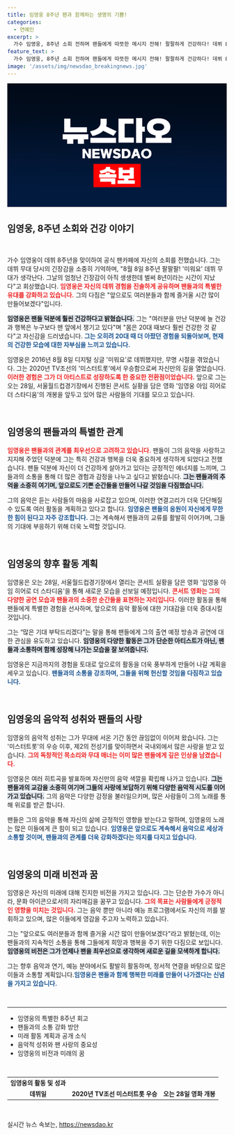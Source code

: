 ```yaml
---
title: 임영웅 8주년 팬과 함께하는 생명의 기쁨!
categories:
  - 연예인
excerpt: >
  가수 임영웅, 8주년 소회 전하며 팬들에게 따뜻한 메시지 전해! 팔팔하게 건강하다! 데뷔 8년의 여정을 돌아보며 다가오는 콘서트 영화 개봉 소식까지. 클릭하여 그의 감동적인 이야기를 만나보세요!
feature_text: >
  가수 임영웅, 8주년 소회 전하며 팬들에게 따뜻한 메시지 전해! 팔팔하게 건강하다! 데뷔 8년의 여정을 돌아보며 다가오는 콘서트 영화 개봉 소식까지. 클릭하여 그의 감동적인 이야기를 만나보세요!
image: '/assets/img/newsdao_breakingnews.jpg'
---
```


<p><img src="/assets/img/newsdao_breakingnews.jpg" alt="ranknews 속보" /></p>

<h2 data-ke-size="size26">임영웅, 8주년 소회와 건강 이야기</h2>

<p data-ke-size="size16">&nbsp;</p>

<p>가수 임영웅이 데뷔 8주년을 맞이하여 공식 팬카페에 자신의 소회를 전했습니다. 그는 데뷔 무대 당시의 긴장감을 소중히 기억하며, "8월 8일 8주년 팔팔팔! '미워요' 데뷔 무대가 생각난다. 그날의 엄청난 긴장감이 아직 생생한데 벌써 8년이라는 시간이 지났다"고 회상했습니다. <b><span style="color: #ee2323;">임영웅은 자신의 데뷔 경험을 진솔하게 공유하며 팬들과의 특별한 유대를 강화하고 있습니다.</span></b> 그의 다짐은 "앞으로도 여러분들과 함께 즐거울 시간 많이 만들어보겠다"입니다.</p>

<p><b><span style="background-color: #21538527;">임영웅은 팬들 덕분에 훨씬 건강하다고 밝혔습니다.</span></b> 그는 "여러분을 만난 덕분에 늘 건강과 행복은 누구보다 맨 앞에서 챙기고 있다"며 "몸은 20대 때보다 훨씬 건강한 것 같다"고 자신감을 드러냈습니다. <b><span style="color: #1a5490;">그는 오히려 20대 때 더 아팠던 경험을 되돌아보며, 현재의 건강한 모습에 대한 자부심을 느끼고 있습니다.</span></b> </p>

<p>임영웅은 2016년 8월 8일 디지털 싱글 '미워요'로 데뷔했지만, 무명 시절을 겪었습니다. 그는 2020년 TV조선의 '미스터트롯'에서 우승함으로써 자신만의 길을 열었습니다. <b><span style="color: #ee2323;">이러한 경험은 그가 더 아티스트로 성장하도록 한 중요한 전환점이었습니다.</span></b> 앞으로 그는 오는 28일, 서울월드컵경기장에서 진행된 콘서트 실황을 담은 영화 '임영웅 아임 히어로 더 스타디움'의 개봉을 앞두고 있어 많은 사람들의 기대를 모으고 있습니다.</p>

<p data-ke-size="size16">&nbsp;</p>

<h2 data-ke-size="size26">임영웅의 팬들과의 특별한 관계</h2>

<p><b><span style="color: #ee2323;">임영웅은 팬들과의 관계를 최우선으로 고려하고 있습니다.</span></b> 팬들이 그의 음악을 사랑하고 지지해 주었던 덕분에 그는 특히 건강과 행복을 더욱 중요하게 생각하게 되었다고 전했습니다. 팬들 덕분에 자신이 더 건강하게 살아가고 있다는 긍정적인 에너지를 느끼며, 그들과의 소통을 통해 더 많은 경험과 감정을 나누고 싶다고 밝혔습니다. <b><span style="background-color: #21538527;">그는 팬들과의 추억을 소중히 여기며, 앞으로도 기쁜 순간들을 만들어 나갈 것임을 다짐했습니다.</span></b></p>

<p>그의 음악은 듣는 사람들의 마음을 사로잡고 있으며, 이러한 연결고리가 더욱 단단해질 수 있도록 여러 활동을 계획하고 있다고 합니다. <b><span style="color: #1a5490;">임영웅은 팬들의 응원이 자신에게 무한한 힘이 된다고 자주 강조합니다.</span></b> 그는 계속해서 팬들과의 교류를 활발히 이어가며, 그들의 기대에 부응하기 위해 더욱 노력할 것입니다.</p>

<p data-ke-size="size16">&nbsp;</p>

<h2 data-ke-size="size26">임영웅의 향후 활동 계획</h2>

<p>임영웅은 오는 28일, 서울월드컵경기장에서 열리는 콘서트 실황을 담은 영화 '임영웅 아임 히어로 더 스타디움'을 통해 새로운 모습을 선보일 예정입니다. <b><span style="color: #ee2323;">콘서트 영화는 그의 다양한 공연 모습과 팬들과의 소중한 순간들을 표현하는 자리입니다.</span></b> 이러한 활동을 통해 팬들에게 특별한 경험을 선사하며, 앞으로의 음악 활동에 대한 기대감을 더욱 증대시킬 것입니다.</p>

<p>그는 “많은 기대 부탁드리겠다”는 말을 통해 팬들에게 그의 출연 예정 방송과 공연에 대한 관심을 유도하고 있습니다. <b><span style="background-color: #21538527;">임영웅의 다양한 활동은 그가 단순한 아티스트가 아닌, 팬들과 소통하며 함께 성장해 나가는 모습을 잘 보여줍니다.</span></b></p>

<p>임영웅은 지금까지의 경험을 토대로 앞으로의 활동을 더욱 풍부하게 만들어 나갈 계획을 세우고 있습니다. <b><span style="color: #1a5490;">팬들과의 소통을 강조하며, 그들을 위해 헌신할 것임을 다짐하고 있습니다.</span></b></p>

<p data-ke-size="size16">&nbsp;</p>

<h2 data-ke-size="size26">임영웅의 음악적 성취와 팬들의 사랑</h2>

<p>임영웅의 음악적 성취는 그가 무대에 서온 기간 동안 끊임없이 이어져 왔습니다. 그는 '미스터트롯'의 우승 이후, 제2의 전성기를 맞이하면서 국내외에서 많은 사랑을 받고 있습니다. <b><span style="color: #ee2323;">그의 독창적인 목소리와 무대 매너는 이미 많은 팬들에게 깊은 인상을 남겼습니다.</span></b> </p>

<p>임영웅은 여러 히트곡을 발표하며 자신만의 음악 색깔을 확립해 나가고 있습니다. <b><span style="background-color: #21538527;">그는 팬들과의 교감을 소중히 여기며 그들의 사랑에 보답하기 위해 다양한 음악적 시도를 이어가고 있습니다.</span></b> 그의 음악은 다양한 감정을 불러일으키며, 많은 사람들이 그의 노래를 통해 위로를 받곤 합니다.</p>

<p>팬들은 그의 음악을 통해 자신의 삶에 긍정적인 영향을 받는다고 말하며, 임영웅의 노래는 많은 이들에게 큰 힘이 되고 있습니다. <b><span style="color: #1a5490;">임영웅은 앞으로도 계속해서 음악으로 세상과 소통할 것이며, 팬들과의 관계를 더욱 강화하겠다는 의지를 다지고 있습니다.</span></b></p>

<p data-ke-size="size16">&nbsp;</p>

<h2 data-ke-size="size26">임영웅의 미래 비전과 꿈</h2>

<p>임영웅은 자신의 미래에 대해 진지한 비전을 가지고 있습니다. 그는 단순한 가수가 아니라, 문화 아이콘으로서의 자리매김을 꿈꾸고 있습니다. <b><span style="color: #ee2323;">그의 목표는 사람들에게 긍정적인 영향을 미치는 것입니다.</span></b> 그는 음악 뿐만 아니라 예능 프로그램에서도 자신의 끼를 발휘하고 있으며, 많은 이들에게 영감을 주고자 노력하고 있습니다.</p>

<p>그는 "앞으로도 여러분들과 함께 즐거울 시간 많이 만들어보겠다"라고 밝혔는데, 이는 팬들과의 지속적인 소통을 통해 그들에게 희망과 행복을 주기 위한 다짐으로 보입니다. <b><span style="background-color: #21538527;">임영웅의 비전은 그가 언제나 팬을 최우선으로 생각하며 새로운 길을 모색하게 합니다.</span></b> </p>

<p>그는 향후 음악과 연기, 예능 분야에서도 활발히 활동하며, 정서적 연결을 바탕으로 많은 이들과 소통할 계획입니다.<b><span style="color: #1a5490;">임영웅은 팬들과 함께 행복한 미래를 만들어 나가겠다는 신념을 가지고 있습니다.</span></b></p>

<p data-ke-size="size16">&nbsp;</p>

<hr>

<ul>
    <li>임영웅의 특별한 8주년 회고</li>
    <li>팬들과의 소통 강화 방안</li>
    <li>미래 활동 계획과 공개 소식</li>
    <li>음악적 성취와 팬 사랑의 중요성</li>
    <li>임영웅의 비전과 미래의 꿈</li>
</ul>

<p data-ke-size="size16">&nbsp;</p>

<table>
    <tr>
        <td style="text-align: center; height: 17px;"><b>임영웅의 활동 및 성과</b></td>
    </tr>
    <tr>
        <td style="text-align: center; height: 17px;"><b>데뷔일</b></td>
        <td style="text-align: center; height: 17px;"><b>2020년 TV조선 미스터트롯 우승</b></td>
        <td style="text-align: center; height: 17px;"><b>오는 28일 영화 개봉</b></td>
    </tr>
</table>

<p data-ke-size="size16">&nbsp;</p>
실시간 뉴스 속보는, <a href="https://newsdao.kr" rel="dofollow">https://newsdao.kr</a>


